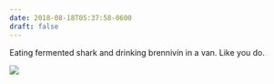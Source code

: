 ```yaml
---
date: 2018-08-18T05:37:58-0600
draft: false
---
```


Eating fermented shark and drinking brennivín in a van. Like you do.

![](/images/2018/d8b4e98d3d.jpg)


